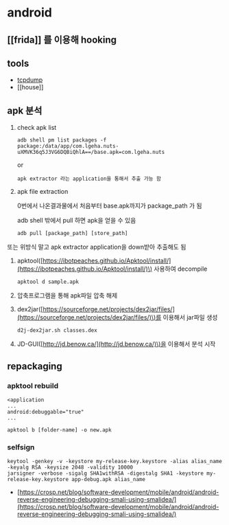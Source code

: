 # android

## \[\[frida\]\] 를 이용해 hooking

## tools

* [tcpdump](https://www.androidtcpdump.com/android-tcpdump/downloads)
* \[\[house\]\]

## apk 분석

1. check apk list 

   ```text
   adb shell pm list packages -f
   package:/data/app/com.lgeha.nuts-uXMVK36q5J3VG6DQBiQhlA==/base.apk=com.lgeha.nuts
   ```

   or 

   ```text
   apk extractor 라는 application을 통해서 추출 가능 함
   ```

2. apk file extraction

   0번에서 나온결과물에서 처음부터 base.apk까지가 package\_path 가 됨  

   adb shell 밖에서 pull 하면 apk을 얻을 수 있음 

   ```text
   adb pull [package_path] [store_path]
   ```

또는 위방식 말고 apk extractor application을 down받아 추출해도 됨

1. apktool\([https://ibotpeaches.github.io/Apktool/install/](https://ibotpeaches.github.io/Apktool/install/)\) 사용하여 decompile

   ```text
   apktool d sample.apk
   ```

2. 압축프로그램을 통해 apk파일 압축 해제
3. dex2jar\([https://sourceforge.net/projects/dex2jar/files/](https://sourceforge.net/projects/dex2jar/files/)\)를 이용해서 jar파일 생성 

   ```text
   d2j-dex2jar.sh classes.dex
   ```

4. JD-GUI\([http://jd.benow.ca/](http://jd.benow.ca/)\)을 이용해서 분석 시작 

## repackaging

### apktool rebuild

```text
<application 
...
android:debuggable="true"
...
```

```text
apktool b [folder-name] -o new.apk
```

### selfsign

```text
keytool -genkey -v -keystore my-release-key.keystore -alias alias_name -keyalg RSA -keysize 2048 -validity 10000
jarsigner -verbose -sigalg SHA1withRSA -digestalg SHA1 -keystore my-release-key.keystore app-debug.apk alias_name
```

* [https://crosp.net/blog/software-development/mobile/android/android-reverse-engineering-debugging-smali-using-smalidea/](https://crosp.net/blog/software-development/mobile/android/android-reverse-engineering-debugging-smali-using-smalidea/)

